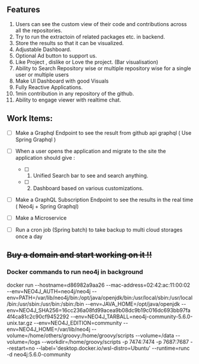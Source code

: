 ## Features

1. Users can see the custom view of their code and contributions across all the repositories.
2. Try to run the extractoin of related packages etc. in backend.
3. Store the results so that it can be visualized.
4. Adjustable Dashboard.
5. Optional Ad button to support us.
6. Like Project , dislike or Love the project. (Bar visualisation)
7. Ability to Search Repository wise or multiple repository wise for a single user or multiple users
8. Make UI Dashboard with good Visuals
9. Fully Reactive Applications.
10. 1min contribution in any repository of the github.
11. Ability to engage viewer with realtime chat.
## Work Items:

- [ ] Make a Graphql Endpoint to see the result from github api graphql ( Use Spring Graphql )

- [ ] When a user opens the application and migrate to the site the application should give :

  - [ ] 1. Unified Search bar to see and search anything.
  - [ ] 2. Dashboard based on various customizations.

- [ ] Make a GraphQL Subscription Endpoint to see the results in the real time ( Neo4j + Spring Graphql)

- [ ] Make a Microservice

- [ ] Run a cron job (Spring batch) to take backup to multi cloud storages once a day

<del>
  <h2>
    Buy a domain and start working on it !!
  </h2> 
</del>

### Docker commands to run neo4j in background

docker run --hostname=d86982a9aa26 --mac-address=02:42:ac:11:00:02 --env=NEO4J_AUTH=neo4j/neo4j --env=PATH=/var/lib/neo4j/bin:/opt/java/openjdk/bin:/usr/local/sbin:/usr/local/bin:/usr/sbin:/usr/bin:/sbin:/bin --env=JAVA_HOME=/opt/java/openjdk --env=NEO4J_SHA256=16cc236a08fd99acea9b08dc9b19c016dc693bb97fa4f4ca81c2c90cf9452292 --env=NEO4J_TARBALL=neo4j-community-5.6.0-unix.tar.gz --env=NEO4J_EDITION=community --env=NEO4J_HOME=/var/lib/neo4j --volume=/home/others/groovy:/home/groovy/scripts --volume=/data --volume=/logs --workdir=/home/groovy/scripts -p 7474:7474 -p 7687:7687 --restart=no --label='desktop.docker.io/wsl-distro=Ubuntu' --runtime=runc -d neo4j:5.6.0-community
